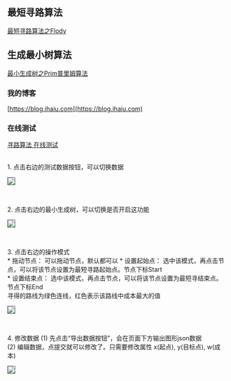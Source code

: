 ## 最短寻路算法
[最短寻路算法之Flody](https://blog.ihaiu.com/Floyd/#content) 

## 生成最小树算法
[最小生成树之Prim普里姆算法](https://blog.ihaiu.com/Prim/#content) 

### 我的博客
[https://blog.ihaiu.com](https://blog.ihaiu.com) 



### 在线测试

<a href="https://blog.ihaiu.com/web/path_algorithm/index.html" target="_blank">寻路算法 在线测试</a><br><br>



<p>1. 点击右边的测试数据按钮，可以切换数据</p>
<p><img src="https://blog.ihaiu.com/web/path_algorithm/doc/images/01.gif" style="border: solid 1px #666;" /></p><br>


<p>2. 点击右边的最小生成树，可以切换是否开启这功能</p>
<p><img src="https://blog.ihaiu.com/web/path_algorithm/doc/images/02.gif" style="border: solid 1px #666;" /></p><br>


<p>3. 点击右边的操作模式<br>
* 拖动节点： 可以拖动节点，默认都可以
* 设置起始点： 选中该模式，再点击节点，可以将该节点设置为最短寻路起始点。节点下标Start<br>
* 设置结束点： 选中该模式，再点击节点，可以将该节点设置为最短寻结束点。节点下标End<br>
寻得的路线为绿色连线，红色表示该路线中成本最大的值

</p>
<p><img src="https://blog.ihaiu.com/web/path_algorithm/doc/images/03.gif" style="border: solid 1px #666;" /></p><br>


<p>4. 修改数据
(1) 先点击“导出数据按钮”，会在页面下方输出图形json数据 <br>
(2) 编辑数据，点提交就可以修改了。只需要修改属性 x(起点), y(目标点), w(成本)
</p>

<p><img src="https://blog.ihaiu.com/web/path_algorithm/doc/images/04.gif" style="border: solid 1px #666;" /></p><br>
